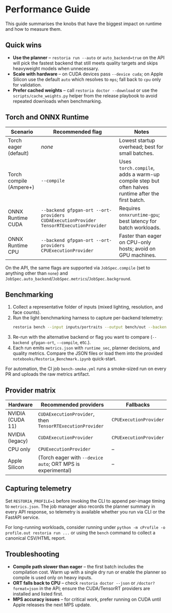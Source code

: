# Performance Guide

This guide summarises the knobs that have the biggest impact on runtime and how to measure them.

## Quick wins

- **Use the planner** – `restoria run --auto` or `auto_backend=true` on the API will pick the fastest backend
  that still meets quality targets and skips heavyweight models when unnecessary.
- **Scale with hardware** – on CUDA devices pass `--device cuda`; on Apple Silicon use the default `auto`
  which resolves to `mps`; fall back to `cpu` only for validation.
- **Prefer cached weights** – call `restoria doctor --download` or use the `scripts/cache_weights.py` helper
  from the release playbook to avoid repeated downloads when benchmarking.

## Torch and ONNX Runtime

| Scenario                    | Recommended flag                           | Notes |
| --------------------------- | ----------------------------------------- | ----- |
| Torch eager (default)       | _none_                                     | Lowest startup overhead; best for small batches. |
| Torch compile (Ampere+)     | `--compile`                                | Uses `torch.compile`, adds a warm-up compile step but often halves runtime after the first batch. |
| ONNX Runtime CUDA           | `--backend gfpgan-ort --ort-providers CUDAExecutionProvider TensorRTExecutionProvider` | Requires `onnxruntime-gpu`; best latency for batch workloads. |
| ONNX Runtime CPU            | `--backend gfpgan-ort --ort-providers CPUExecutionProvider` | Faster than eager on CPU-only hosts; avoid on GPU machines. |

On the API, the same flags are supported via `JobSpec.compile` (set to anything other than `none`) and
`JobSpec.auto_backend`/`JobSpec.metrics`/`JobSpec.background`.

## Benchmarking

1. Collect a representative folder of inputs (mixed lighting, resolution, and face counts).
2. Run the light benchmarking harness to capture per-backend telemetry:
   ```bash
   restoria bench --input inputs/portraits --output bench/out --backend gfpgan --metrics fast
   ```
3. Re-run with the alternative backend or flag you want to compare (`--backend gfpgan-ort`, `--compile`, etc.).
4. Each run emits `metrics.json` with `runtime_sec`, planner decisions, and quality metrics.  Compare the JSON files or
   load them into the provided `notebooks/Restoria_Benchmark.ipynb` quick-start.

For automation, the CI job `bench-smoke.yml` runs a smoke-sized run on every PR and uploads the raw metrics artifact.

## Provider matrix

| Hardware         | Recommended providers                                      | Fallbacks |
| ---------------- | ---------------------------------------------------------- | --------- |
| NVIDIA (CUDA 11) | `CUDAExecutionProvider`, then `TensorRTExecutionProvider`  | `CPUExecutionProvider` |
| NVIDIA (legacy)  | `CUDAExecutionProvider`                                    | `CPUExecutionProvider` |
| CPU only         | `CPUExecutionProvider`                                     | – |
| Apple Silicon    | (Torch eager with `--device auto`; ORT MPS is experimental) | – |

## Capturing telemetry

Set `RESTORIA_PROFILE=1` before invoking the CLI to append per-image timing to `metrics.json`.  The job manager also
records the planner summary in every API response, so telemetry is available whether you run via CLI or the FastAPI
service.

For long-running workloads, consider running under `python -m cProfile -o profile.out restoria run ...` or using the
`bench` command to collect a canonical CSV/HTML report.

## Troubleshooting

- **Compile path slower than eager** – the first batch includes the compilation cost.  Warm up with a single dry run or
  enable the planner so compile is used only on heavy inputs.
- **ORT falls back to CPU** – check `restoria doctor --json` or `/doctor?format=json` in the API; ensure the CUDA/TensorRT
  providers are installed and listed first.
- **MPS accuracy issues** – for critical work, prefer running on CUDA until Apple releases the next MPS update.

